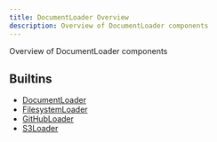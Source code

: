 ```yaml
---
title: DocumentLoader Overview
description: Overview of DocumentLoader components
---
```

Overview of DocumentLoader components
## Builtins
* [DocumentLoader](/docs/components/documentloader/documentloader/)
* [FilesystemLoader](/docs/components/documentloader/filesystemloader/)
* [GitHubLoader](/docs/components/documentloader/githubloader/)
* [S3Loader](/docs/components/documentloader/s3loader/)